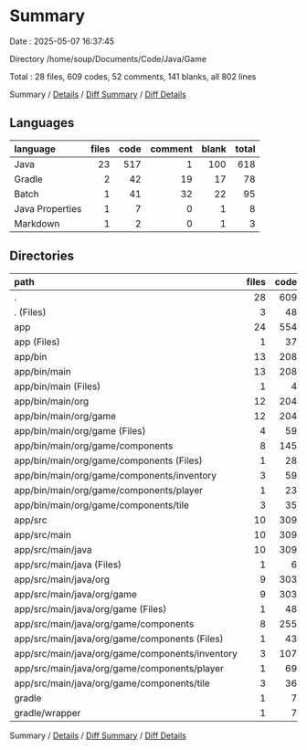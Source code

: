 # Summary

Date : 2025-05-07 16:37:45

Directory /home/soup/Documents/Code/Java/Game

Total : 28 files,  609 codes, 52 comments, 141 blanks, all 802 lines

Summary / [Details](details.md) / [Diff Summary](diff.md) / [Diff Details](diff-details.md)

## Languages
| language | files | code | comment | blank | total |
| :--- | ---: | ---: | ---: | ---: | ---: |
| Java | 23 | 517 | 1 | 100 | 618 |
| Gradle | 2 | 42 | 19 | 17 | 78 |
| Batch | 1 | 41 | 32 | 22 | 95 |
| Java Properties | 1 | 7 | 0 | 1 | 8 |
| Markdown | 1 | 2 | 0 | 1 | 3 |

## Directories
| path | files | code | comment | blank | total |
| :--- | ---: | ---: | ---: | ---: | ---: |
| . | 28 | 609 | 52 | 141 | 802 |
| . (Files) | 3 | 48 | 39 | 26 | 113 |
| app | 24 | 554 | 13 | 114 | 681 |
| app (Files) | 1 | 37 | 12 | 14 | 63 |
| app/bin | 13 | 208 | 0 | 2 | 210 |
| app/bin/main | 13 | 208 | 0 | 2 | 210 |
| app/bin/main (Files) | 1 | 4 | 0 | 0 | 4 |
| app/bin/main/org | 12 | 204 | 0 | 2 | 206 |
| app/bin/main/org/game | 12 | 204 | 0 | 2 | 206 |
| app/bin/main/org/game (Files) | 4 | 59 | 0 | 0 | 59 |
| app/bin/main/org/game/components | 8 | 145 | 0 | 2 | 147 |
| app/bin/main/org/game/components (Files) | 1 | 28 | 0 | 0 | 28 |
| app/bin/main/org/game/components/inventory | 3 | 59 | 0 | 1 | 60 |
| app/bin/main/org/game/components/player | 1 | 23 | 0 | 0 | 23 |
| app/bin/main/org/game/components/tile | 3 | 35 | 0 | 1 | 36 |
| app/src | 10 | 309 | 1 | 98 | 408 |
| app/src/main | 10 | 309 | 1 | 98 | 408 |
| app/src/main/java | 10 | 309 | 1 | 98 | 408 |
| app/src/main/java (Files) | 1 | 6 | 0 | 2 | 8 |
| app/src/main/java/org | 9 | 303 | 1 | 96 | 400 |
| app/src/main/java/org/game | 9 | 303 | 1 | 96 | 400 |
| app/src/main/java/org/game (Files) | 1 | 48 | 0 | 28 | 76 |
| app/src/main/java/org/game/components | 8 | 255 | 1 | 68 | 324 |
| app/src/main/java/org/game/components (Files) | 1 | 43 | 0 | 13 | 56 |
| app/src/main/java/org/game/components/inventory | 3 | 107 | 1 | 25 | 133 |
| app/src/main/java/org/game/components/player | 1 | 69 | 0 | 17 | 86 |
| app/src/main/java/org/game/components/tile | 3 | 36 | 0 | 13 | 49 |
| gradle | 1 | 7 | 0 | 1 | 8 |
| gradle/wrapper | 1 | 7 | 0 | 1 | 8 |

Summary / [Details](details.md) / [Diff Summary](diff.md) / [Diff Details](diff-details.md)